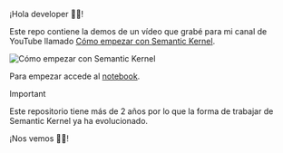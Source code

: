 ¡Hola developer 👋🏻!

Este repo contiene la demos de un vídeo que grabé para mi canal de YouTube llamado [Cómo empezar con Semantic Kernel](https://youtu.be/LUB2szFwb1M).

![Cómo empezar con Semantic Kernel](images/Cómo%20empezar%20con%20Semantic%20Kernel.png)

Para empezar accede al [notebook](notebook.ipynb).

>[!IMPORTANT]
> Este repositorio tiene más de 2 años por lo que la forma de trabajar de Semantic Kernel ya ha evolucionado.

¡Nos vemos 👋🏻!

